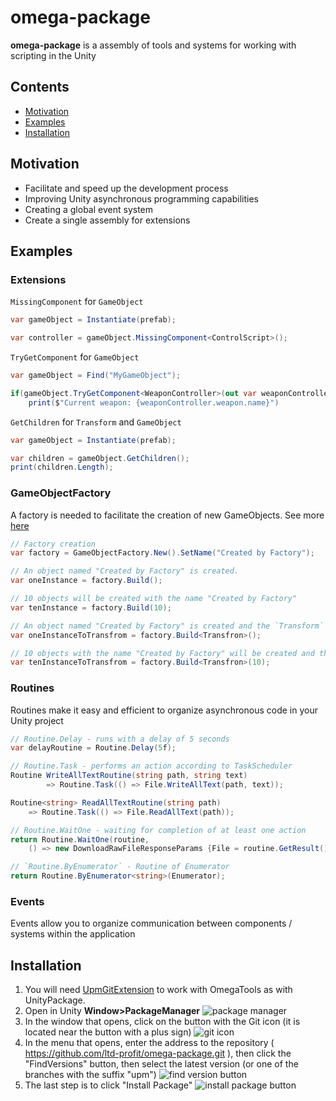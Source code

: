 # omega-package

**omega-package** is a assembly of tools and systems for working with scripting in the Unity

## Contents

- [Motivation](#Motivation)
- [Examples](#Examples)
- [Installation](#Installation)

## Motivation

- Facilitate and speed up the development process
- Improving Unity asynchronous programming capabilities
- Creating a global event system
- Create a single assembly for extensions

## Examples

### Extensions
 
`MissingComponent` for `GameObject`
 
```csharp
var gameObject = Instantiate(prefab);

var controller = gameObject.MissingComponent<ControlScript>();
 ```
 
`TryGetComponent` for `GameObject`

```csharp
var gameObject = Find("MyGameObject");

if(gameObject.TryGetComponent<WeaponController>(out var weaponController))
    print($"Current weapon: {weaponController.weapon.name}")
```

`GetChildren` for `Transform` and `GameObject`

```csharp
var gameObject = Instantiate(prefab);

var children = gameObject.GetChildren();
print(children.Length);
```

### GameObjectFactory

A factory is needed to facilitate the creation of new GameObjects. See more [here](https://github.com/omega-vr-ar/unity-tools/wiki/GameObjectFactory)

```csharp
// Factory creation
var factory = GameObjectFactory.New().SetName("Created by Factory");

// An object named "Created by Factory" is created.
var oneInstance = factory.Build(); 

// 10 objects will be created with the name "Created by Factory"
var tenInstance = factory.Build(10); 

// An object named "Created by Factory" is created and the `Transform` component is obtained from this object
var oneInstanceToTransfrom = factory.Build<Transfron>();

// 10 objects with the name "Created by Factory" will be created and the `Transfrom` component will be obtained from each object.
var tenInstanceToTransfrom = factory.Build<Transfron>(10);
```

### Routines

Routines make it easy and efficient to organize asynchronous code in your Unity project

```csharp
// Routine.Delay - runs with a delay of 5 seconds
var delayRoutine = Routine.Delay(5f);

// Routine.Task - performs an action according to TaskScheduler
Routine WriteAllTextRoutine(string path, string text)
        => Routine.Task(() => File.WriteAllText(path, text));

Routine<string> ReadAllTextRoutine(string path)
    => Routine.Task(() => File.ReadAllText(path));

// Routine.WaitOne - waiting for completion of at least one action
return Routine.WaitOne(routine,
    () => new DownloadRawFileResponseParams {File = routine.GetResult()});

// `Routine.ByEnumerator` - Routine of Enumerator
return Routine.ByEnumerator<string>(Enumerator);
```

### Events

Events allow you to organize communication between components / systems within the application

## Installation

1. You will need [UpmGitExtension](https://github.com/mob-sakai/UpmGitExtension) to work with OmegaTools as with UnityPackage.
2. Open in Unity **Window>PackageManager** 
![package manager](https://user-images.githubusercontent.com/48410898/85272127-6e73ff80-b484-11ea-9c29-d5907be84034.png)
3. In the window that opens, click on the button with the Git icon (it is located near the button with a plus sign)
![git icon](https://user-images.githubusercontent.com/48410898/85277808-a54e1380-b48c-11ea-95af-a6e0e0b9af01.png)
4. In the menu that opens, enter the address to the repository ( https://github.com/ltd-profit/omega-package.git ), then click the "FindVersions" button, then select the latest version (or one of the branches with the suffix "upm")
![find version button](https://user-images.githubusercontent.com/48410898/85278724-fad6f000-b48d-11ea-95cb-7d7524cdab2a.png)
5. The last step is to click "Install Package"
![install package button](https://user-images.githubusercontent.com/48410898/85279692-84d38880-b48f-11ea-973e-676b78cb0a62.png)